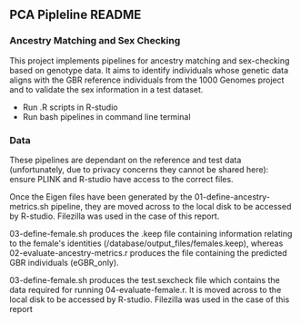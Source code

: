 ## PCA Pipleline README

### Ancestry Matching and Sex Checking
This project implements pipelines for ancestry matching and sex-checking based on genotype data. It aims to identify individuals whose genetic data aligns with the GBR reference individuals from the 1000 Genomes project and to validate the sex information in a test dataset.
- Run .R scripts in R-studio
- Run bash pipelines in command line terminal
### Data
These pipelines are dependant on the reference and test data (unfortunately, due to privacy concerns they cannot be shared here): ensure PLINK and R-studio have access to the correct files. 

Once the Eigen files have been generated by the 01-define-ancestry-metrics.sh pipeline, they are moved across to the local disk to be accessed by R-studio. Filezilla was used in the case of this report. 

03-define-female.sh produces the .keep file containing information relating to the female's identities (/database/output_files/females.keep), whereas 02-evaluate-ancestry-metrics.r produces the file containing the predicted GBR individuals (eGBR_only).

03-define-female.sh produces the test.sexcheck file which contains the data required for running 04-evaluate-female.r. It is moved across to the local disk to be accessed by R-studio. Filezilla was used in the case of this report
